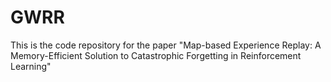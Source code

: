 # GWRR
This is the code repository for the paper "Map-based Experience Replay: A Memory-Efficient Solution to Catastrophic Forgetting in Reinforcement Learning"

